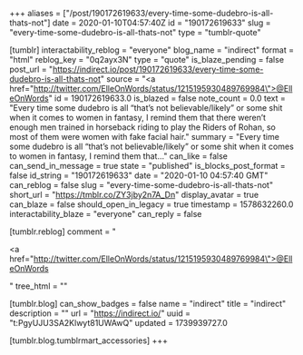 +++
aliases = ["/post/190172619633/every-time-some-dudebro-is-all-thats-not"]
date = 2020-01-10T04:57:40Z
id = "190172619633"
slug = "every-time-some-dudebro-is-all-thats-not"
type = "tumblr-quote"

[tumblr]
interactability_reblog = "everyone"
blog_name = "indirect"
format = "html"
reblog_key = "0q2ayx3N"
type = "quote"
is_blaze_pending = false
post_url = "https://indirect.io/post/190172619633/every-time-some-dudebro-is-all-thats-not"
source = "<a href=\"http://twitter.com/ElleOnWords/status/1215195930489769984\">@ElleOnWords</a>"
id = 190172619633.0
is_blazed = false
note_count = 0.0
text = "Every time some dudebro is all &ldquo;that&rsquo;s not believable/likely&rdquo; or some shit when it comes to women in fantasy, I remind them that there weren&rsquo;t enough men trained in horseback riding to play the Riders of Rohan, so most of them were women with fake facial hair."
summary = "Every time some dudebro is all “that’s not believable/likely” or some shit when it comes to women in fantasy, I remind them that..."
can_like = false
can_send_in_message = true
state = "published"
is_blocks_post_format = false
id_string = "190172619633"
date = "2020-01-10 04:57:40 GMT"
can_reblog = false
slug = "every-time-some-dudebro-is-all-thats-not"
short_url = "https://tmblr.co/ZY3jby2n7A_Dn"
display_avatar = true
can_blaze = false
should_open_in_legacy = true
timestamp = 1578632260.0
interactability_blaze = "everyone"
can_reply = false

[tumblr.reblog]
comment = "<p><a href=\"http://twitter.com/ElleOnWords/status/1215195930489769984\">@ElleOnWords</a></p>"
tree_html = ""

[tumblr.blog]
can_show_badges = false
name = "indirect"
title = "indirect"
description = ""
url = "https://indirect.io/"
uuid = "t:PgyUJU3SA2Klwyt81UWAwQ"
updated = 1739939727.0

[tumblr.blog.tumblrmart_accessories]
+++
